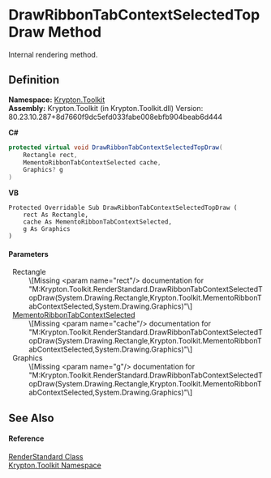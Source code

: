 # DrawRibbonTabContextSelectedTopDraw Method


Internal rendering method.



## Definition
**Namespace:** <a href="79d2eac2-21f4-54ff-7552-b20c33c30600.md">Krypton.Toolkit</a>  
**Assembly:** Krypton.Toolkit (in Krypton.Toolkit.dll) Version: 80.23.10.287+8d7660f9dc5efd033fabe008ebfb904beab6d444

**C#**
``` C#
protected virtual void DrawRibbonTabContextSelectedTopDraw(
	Rectangle rect,
	MementoRibbonTabContextSelected cache,
	Graphics? g
)
```
**VB**
``` VB
Protected Overridable Sub DrawRibbonTabContextSelectedTopDraw ( 
	rect As Rectangle,
	cache As MementoRibbonTabContextSelected,
	g As Graphics
)
```



#### Parameters
<dl><dt>  Rectangle</dt><dd>\[Missing &lt;param name="rect"/&gt; documentation for "M:Krypton.Toolkit.RenderStandard.DrawRibbonTabContextSelectedTopDraw(System.Drawing.Rectangle,Krypton.Toolkit.MementoRibbonTabContextSelected,System.Drawing.Graphics)"\]</dd><dt>  <a href="8f3efbe4-8d04-a7d2-510b-8761cd00f4f4.md">MementoRibbonTabContextSelected</a></dt><dd>\[Missing &lt;param name="cache"/&gt; documentation for "M:Krypton.Toolkit.RenderStandard.DrawRibbonTabContextSelectedTopDraw(System.Drawing.Rectangle,Krypton.Toolkit.MementoRibbonTabContextSelected,System.Drawing.Graphics)"\]</dd><dt>  Graphics</dt><dd>\[Missing &lt;param name="g"/&gt; documentation for "M:Krypton.Toolkit.RenderStandard.DrawRibbonTabContextSelectedTopDraw(System.Drawing.Rectangle,Krypton.Toolkit.MementoRibbonTabContextSelected,System.Drawing.Graphics)"\]</dd></dl>

## See Also


#### Reference
<a href="8a8b9945-a6ad-21c4-5182-014e3b962e19.md">RenderStandard Class</a>  
<a href="79d2eac2-21f4-54ff-7552-b20c33c30600.md">Krypton.Toolkit Namespace</a>  
